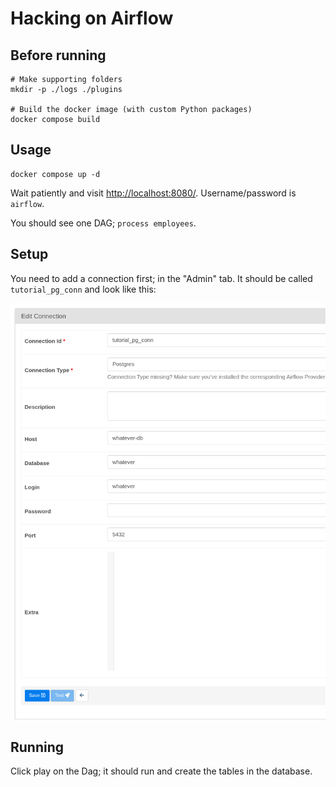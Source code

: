 # Hacking on Airflow


## Before running

```shell
# Make supporting folders
mkdir -p ./logs ./plugins

# Build the docker image (with custom Python packages)
docker compose build
```

## Usage

```shell
docker compose up -d
```

Wait patiently and visit <http://localhost:8080/>. Username/password is
`airflow`.

You should see one DAG; `process employees`.

## Setup

You need to add a connection first; in the "Admin" tab. It should be called
`tutorial_pg_conn` and look like this:

![](./screenshots/connection.png)

## Running

Click play on the Dag; it should run and create the tables in the database.
